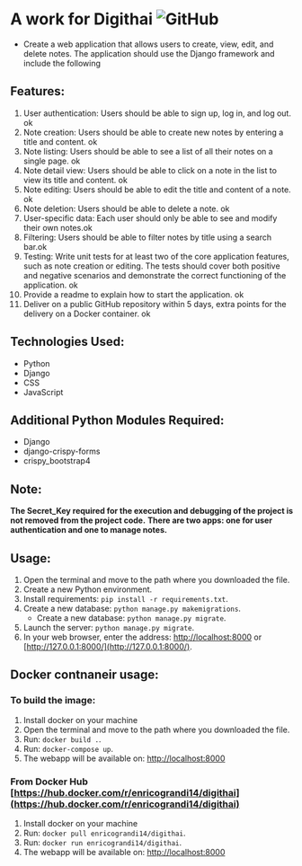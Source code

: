 # A work for Digithai <img alt="GitHub" src="https://github.com/Enricograndi/Digitahi">
 - Create a web application that allows users to create, view, edit, and delete notes. The application should use the Django framework and include the following 

## Features:

1. User authentication: Users should be able to sign up, log in, and log out. ok
2. Note creation: Users should be able to create new notes by entering a title and content. ok
3. Note listing: Users should be able to see a list of all their notes on a single page. ok
4. Note detail view: Users should be able to click on a note in the list to view its title and content. ok
5. Note editing: Users should be able to edit the title and content of a note. ok
6. Note deletion: Users should be able to delete a note. ok
7. User-specific data: Each user should only be able to see and modify their own notes.ok
8. Filtering: Users should be able to filter notes by title using a search bar.ok
9. Testing: Write unit tests for at least two of the core application features, such as note creation or editing. The tests should cover both positive and negative scenarios and demonstrate the correct functioning of the application. ok
10. Provide a readme to explain how to start the application. ok
11. Deliver on a public GitHub repository within 5 days, extra points for the delivery on a Docker container. ok


## Technologies Used:
- Python
- Django
- CSS 
- JavaScript 

## Additional Python Modules Required:
- Django
- django-crispy-forms
- crispy_bootstrap4

## Note:

**The Secret_Key required for the execution and debugging of the project is not removed from the project code.**
**There are two apps: one for user authentication and one to manage notes.**

## Usage:

1. Open the terminal and move to the path where you downloaded the file.
2. Create a new Python environment.
3. Install requirements: `pip install -r requirements.txt`.
4. Create a new database: `python manage.py makemigrations`.
    - Create a new database: `python manage.py migrate`.
6. Launch the server: `python manage.py migrate`.
7. In your web browser, enter the address: [http://localhost:8000](http://localhost:8000) or [http://127.0.0.1:8000/](http://127.0.0.1:8000/).


## Docker contnaneir usage:
### To build the image:
1. Install docker on your machine
2. Open the terminal and move to the path where you downloaded the file.
3. Run: `docker build .`.
4. Run: `docker-compose up`. 
5. The webapp will be available on: [http://localhost:8000](http://localhost:8000)

### From Docker Hub [https://hub.docker.com/r/enricograndi14/digithai](https://hub.docker.com/r/enricograndi14/digithai)
1. Install docker on your machine
2. Run: `docker pull enricograndi14/digithai`.
3. Run: `docker run enricograndi14/digithai`.
4. The webapp will be available on: [http://localhost:8000](http://localhost:8000)
    
  
